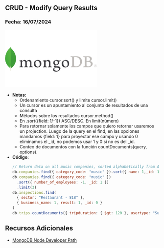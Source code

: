 ## CRUD - Modify Query Results

### Fecha: 16/07/2024

<img src="images/mongo.png" alt="Gráfico de Introducción" width="300">

- **Notas:**
  - Ordenamiento cursor.sort() y limite cursor.limit()
  - Un cursor es un apuntamiento al conjunto de resultados de una consulta
  - Métodos sobre los resultados cursor.method()
  - En .sort({field: 1/-1}) ASC/DESC. En limit(número)
  - Para retornar solamente los campos que quiero retornar usaremos un projection. Luego de la query en el find, en las opciones mandamos {field: 1} para proyectar ese campo y usando 0 eliminamos el _id, no podemos usar 1 y 0 si no es del _id.
  - Conteo de documentos con la función countDocuments(query, options).
- **Código:**
  ```javascript
  // Return data on all music companies, sorted alphabetically from A to Z. Ensure consistent sort order
  db.companies.find({ category_code: "music" }).sort({ name: 1,_id: 1 });
  db.companies.find({ category_code: "music" })
    .sort({ number_of_employees: -1, _id: 1 })
    .limit(3)
  db.inspections.find(
    { sector: "Restaurant - 818" },
    { business_name: 1, result: 1, _id: 0 }
  )
  db.trips.countDocuments({ tripduration: { $gt: 120 }, usertype: "Subscriber" })
  ```

## Recursos Adicionales
- [MongoDB Node Developer Path](https://learn.mongodb.com/learn/learning-path/mongodb-nodejs-developer-path)
